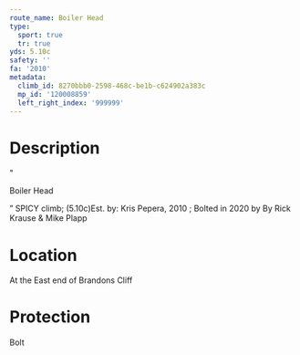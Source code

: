 ```yaml
---
route_name: Boiler Head
type:
  sport: true
  tr: true
yds: 5.10c
safety: ''
fa: '2010'
metadata:
  climb_id: 8270bbb0-2598-468c-be1b-c624902a383c
  mp_id: '120008859'
  left_right_index: '999999'
---
```

# Description
"

Boiler Head

” SPICY climb; (5.10c)Est. by: Kris Pepera, 2010 ; Bolted in 2020 by By Rick Krause & Mike Plapp

# Location
At the East end of Brandons Cliff

# Protection
Bolt

